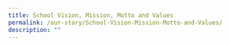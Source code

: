 ```yaml
---
title: School Vision, Mission, Motto and Values
permalink: /our-story/School-Vision-Mission-Motto-and-Values/
description: ""
---
```

